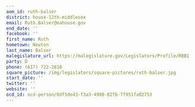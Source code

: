 ```yaml
---
aom_id: ruth-balser
district: house-12th-middlesex
email: Ruth.Balser@mahouse.gov
end_date: ''
facebook: ''
first_name: Ruth
hometown: Newton
last_name: Balser
malegislature_url: https://malegislature.gov/Legislators/Profile/RBB1
party: D
phone: (617) 722-2810
square_picture: /img/legislators/square-pictures/ruth-balser.jpg
start_date: ''
twitter: ''
website: ''
ocd_id: ocd-person/0df5de43-f3a3-4988-82fb-7f951fa02753
---
```

